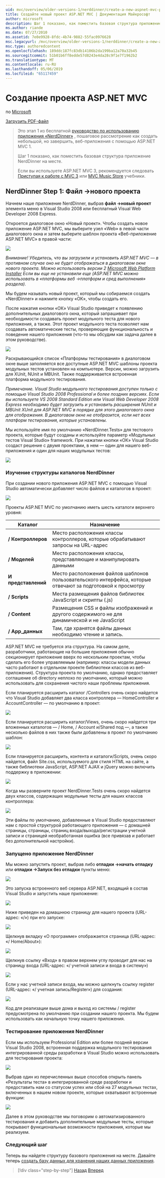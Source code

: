 ```yaml
---
uid: mvc/overview/older-versions-1/nerddinner/create-a-new-aspnet-mvc-project
title: Создайте новый проект ASP.NET MVC | Документация Майкрософт
author: microsoft
description: Шаг 1 показано, как поместить базовая структура приложение NerdDinner на месте.
ms.author: riande
ms.date: 07/27/2010
ms.assetid: 7e0e9928-8fdc-4b74-9882-55fac0976628
msc.legacyurl: /mvc/overview/older-versions-1/nerddinner/create-a-new-aspnet-mvc-project
msc.type: authoredcontent
ms.openlocfilehash: 189ddc187fc83db14106b2da199ba12a70a32b45
ms.sourcegitcommit: 51b01b6ff8edde57d8243e4da28c9f1e7f1962b2
ms.translationtype: MT
ms.contentlocale: ru-RU
ms.lasthandoff: 05/06/2019
ms.locfileid: "65117459"
---
```

# <a name="create-a-new-aspnet-mvc-project"></a>Создание проекта ASP.NET MVC

по [Microsoft](https://github.com/microsoft)

[Загрузить PDF-файл](http://aspnetmvcbook.s3.amazonaws.com/aspnetmvc-nerdinner_v1.pdf)

> Это этап 1 из бесплатной [руководство по использованию приложения «NerdDinner»](introducing-the-nerddinner-tutorial.md) , пошаговое рассмотрение как создать небольшой, но завершить, веб-приложения с помощью ASP.NET MVC 1.
> 
> Шаг 1 показано, как поместить базовая структура приложение NerdDinner на месте.
> 
> Если вы используете ASP.NET MVC 3, рекомендуется следовать [Приступая к работе с MVC 3](../../older-versions/getting-started-with-aspnet-mvc3/cs/intro-to-aspnet-mvc-3.md) или [MVC Music Store](../../older-versions/mvc-music-store/mvc-music-store-part-1.md) учебники.

## <a name="nerddinner-step-1-file-gtnew-project"></a>NerdDinner Step 1: Файл -&gt;нового проекта

Начнем наше приложение NerdDinner, выбрав **файл -&gt;новый проект** элемента меню в Visual Studio 2008 или бесплатный Visual Web Developer 2008 Express.

Откроется диалоговое окно «Новый проект». Чтобы создать новое приложение ASP.NET MVC, мы выберите узел «Web» в левой части диалогового окна и затем выберите шаблон проекта «Веб-приложение ASP.NET MVC» в правой части:

![](create-a-new-aspnet-mvc-project/_static/image1.png)

*Внимание! Убедитесь, что вы загрузили и установить ASP.NET MVC — в противном случае оно не будет отображаться в диалоговом окне нового проекта. Можно использовать версии 2 [Microsoft Web Platform Installer](https://www.microsoft.com/web/downloads/platform.aspx) Если вы еще не установили еще (ASP.NET MVC можно использовать в «платформы веб -&gt;платформ и сред выполнения» раздела).*

Мы будем называть новый проект, который мы собираемся создать «NerdDinner» и нажмите кнопку «ОК», чтобы создать его.

После нажатия кнопки «ОК» Visual Studio приведет к появлению дополнительных диалогового окна, который запрашивает при необходимости создавать проект модульного теста для нового приложения, а также. Этот проект модульного теста позволяет нам создавать автоматические тесты, проверяющие функциональность и поведение нашего приложения (что-то мы обсудим как задача далее в этом руководстве).

![](create-a-new-aspnet-mvc-project/_static/image2.png)

Раскрывающийся список «Платформы тестирования» в диалоговом окне выше заполняется все доступные ASP.NET MVC шаблоны проекта модульных тестов установлен на компьютере. Версии, можно загрузить для XUnit, NUnit и MBUnit. Также поддерживается встроенная платформа модульного тестирования.

*Примечание. Visual Studio модульного тестирования доступен только с помощью Visual Studio 2008 Professional и более поздних версиях. Если вы используете VS 2008 Standard Edition или Visual Web Developer 2008 Express необходимо будет загрузить и установить расширения NUnit и MBUnit XUnit для ASP.NET MVC в порядке для этого диалогового окна для отображения. В диалоговом окне не отобразится, если нет всех платформ тестирования, которые установлены.*

Мы используйте имя по умолчанию «NerdDinner.Tests» для тестового проекта, которые будут созданы и используйте параметр «Модульных тестов Visual Studio» framework. При нажатии кнопки «ОК» Visual Studio создаст решение с двумя проектами, в нем — один для нашего веб-приложения и один для наших модульных тестов:

![](create-a-new-aspnet-mvc-project/_static/image3.png)

### <a name="examining-the-nerddinner-directory-structure"></a>Изучение структуры каталогов NerdDinner

При создании нового приложения ASP.NET MVC с помощью Visual Studio автоматически добавляет число файлов и каталогов в проект:

![](create-a-new-aspnet-mvc-project/_static/image4.png)

Проекты ASP.NET MVC по умолчанию иметь шесть каталоги верхнего уровня:

| **Каталог** | **Назначение** |
| --- | --- |
| **/ Контроллеров** | Место расположения классы контроллеров, которые обрабатывают запросы на URL-адрес |
| **/ Моделей** | Место расположения классы, представляющие и манипулировать данными |
| **И представлений** | Место расположения файлов шаблонов пользовательского интерфейса, которые отвечают за подготовкой к просмотру |
| **/ Scripts** | Места размещения файлов библиотек JavaScript и скрипты (.js) |
| **/ Content** | Размещения CSS и файлы изображений и другого содержимого не для динамической и не JavaScript |
| **/ App\_данных** | Там, где хранятся файлы данных необходимо чтение и запись. |

ASP.NET MVC не требуется эта структура. На самом деле, разработчики, работающие на большие приложения обычно секционирует приложение вверх по нескольким проектам, чтобы сделать его более управляемым (например: классы модели данных часто работают в отдельном проекте библиотеки классов из веб-приложения). Структура проекта по умолчанию, однако предоставляет соглашение об directory неплохо по умолчанию, который можно использовать для сохранения чистого наши проблемы приложения.

Если планируется расширить каталог /Controllers очень скоро найдется что Visual Studio добавляет два класса контроллера — HomeController и AccountController — по умолчанию в проект:

![](create-a-new-aspnet-mvc-project/_static/image5.png)

Если планируется расширить каталог/Views, очень скоро найдется три вложенных каталогов — / Home, / Account и/Shared под —, а также несколько файлов в них также были добавлены в проект по умолчанию шаблон:

![](create-a-new-aspnet-mvc-project/_static/image6.png)

Если планируется расширить, контента и каталоги/Scripts, очень скоро найдется, файл Site.css, используемого для стиля HTML на сайте, а также библиотеки JavaScript, ASP.NET AJAX и jQuery можно включить поддержку в приложении:

![](create-a-new-aspnet-mvc-project/_static/image7.png)

Когда мы разверните проект NerdDinner.Tests очень скоро найдется двух классов, содержащих модульные тесты для наших классов контроллера:

![](create-a-new-aspnet-mvc-project/_static/image8.png)

Эти файлы по умолчанию, добавленные в Visual Studio предоставляют нам с простой структурой работающего приложения — с домашней страницы, страницы, страниц входа/выхода/регистрации учетной записи и страницей необработанная ошибка (все привязав и работает без дополнительной настройки).

### <a name="running-the-nerddinner-application"></a>Запущено приложение NerdDinner

Мы можно запустить проект, выбрав либо **отладки -&gt;начать отладку** или **отладки -&gt;Запуск без отладки** пункты меню:

![](create-a-new-aspnet-mvc-project/_static/image9.png)

Это запуска встроенного веб сервера ASP.NET, входящий в состав Visual Studio и запустить наше приложение:

![](create-a-new-aspnet-mvc-project/_static/image10.png)

Ниже приведен на домашнюю страницу для нашего проекта (URL-адрес: «/») при его запуске:

![](create-a-new-aspnet-mvc-project/_static/image11.png)

Щелкнув вкладку «О программе» отображается страница (URL-адрес: «/ Home/About»):

![](create-a-new-aspnet-mvc-project/_static/image12.png)

Щелкнув ссылку «Вход» в правом верхнем углу проводит для нас на страницу входа (URL-адрес: «/ учетной записи и входа в систему»)

![](create-a-new-aspnet-mvc-project/_static/image13.png)

Если у нас учетной записи входа, мы можно щелкнуть ссылку register (URL-адрес: «/ учетная запись/Register») для создания:

![](create-a-new-aspnet-mvc-project/_static/image14.png)

Код для реализации выше дома и выход из системы / register предусмотрена по умолчанию при создании нашего проекта. Мы будем использовать как начальную точку нашего приложения.

### <a name="testing-the-nerddinner-application"></a>Тестирование приложения NerdDinner

Если мы используем Professional Edition или более поздней версии Visual Studio 2008, встроенная поддержка модульного тестирования интегрированной среды разработки в Visual Studio можно использовать для тестирования проекта:

![](create-a-new-aspnet-mvc-project/_static/image15.png)

Выбрав один из перечисленных выше способов открыть панель «Результаты теста» в интегрированной среде разработки и предоставить нам со статусом успех или сбой на 27 модульных тестах, включенных в нашем новом проекте, которые охватывают встроенные функции:

![](create-a-new-aspnet-mvc-project/_static/image16.png)

Далее в этом руководстве мы поговорим о автоматизированного тестирования и добавить дополнительные модульные тесты, которые покрывают функциональные возможности приложения, которые мы реализуем.

### <a name="next-step"></a>Следующий шаг

Теперь вы найдете структуру базового приложения на месте. Давайте теперь [создать базу данных для хранения наших данных приложения](create-a-database.md).

> [!div class="step-by-step"]
> [Назад](introducing-the-nerddinner-tutorial.md)
> [Вперед](create-a-database.md)
